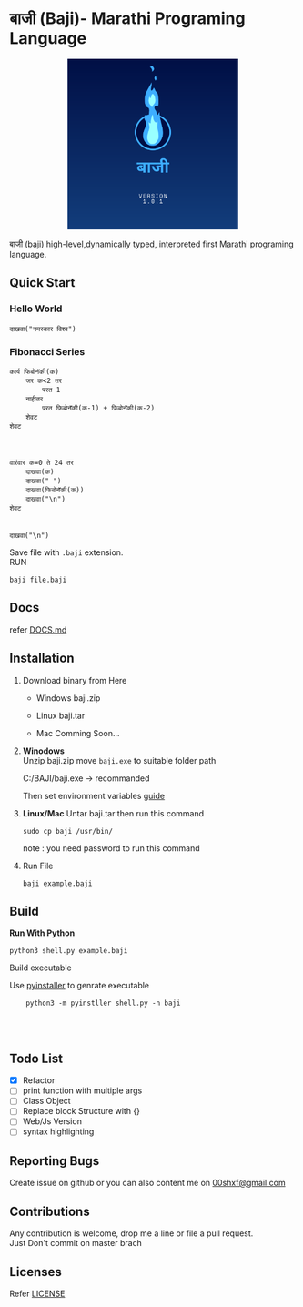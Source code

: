 # **बाजी (Baji)- Marathi Programing Language**
<p align="center"><a href="kalaam.io" target="_blank" rel="noopener noreferrer"><img width="300" src="./logo.svg" alt="Kalaam logo"></a></p>

बाजी (baji) high-level,dynamically typed, interpreted first Marathi programing language.

## Quick Start
### Hello World
```
दाखवा("नमस्कार विश्व")
```
### Fibonacci Series 
```
कार्य फिबोनॅकी(क)
	जर क<2 तर
		परत 1
	नाहीतर
		परत फिबोनॅकी(क-1) + फिबोनॅकी(क-2)
	शेवट
शेवट



वारंवार क=0 ते 24 तर
    दाखवा(क)
    दाखवा(" ")
	दाखवा(फिबोनॅकी(क))
	दाखवा("\n")
शेवट


दाखवा("\n")
```
Save file with `.baji` extension. 
<br>
RUN
```
baji file.baji
```
## Docs
refer [DOCS.md](./DOCS.md)

## Installation
1. Download binary from Here

    * Windows baji.zip 

    * Linux   baji.tar

    * Mac Comming Soon...
2. 
    **Winodows**<br/>
    Unzip  baji.zip move `baji.exe` to suitable folder path 

    C:/BAJI/baji.exe -> recommanded

    Then set environment variables  [guide](https://support.microsoft.com/en-us/topic/how-to-manage-environment-variables-in-windows-xp-5bf6725b-655e-151c-0b55-9a8c9c7f747d)

3. **Linux/Mac**
    Untar baji.tar
    then run this command
    ```
    sudo cp baji /usr/bin/
    ```
    note : you need password to run this command
4. Run File
    ```
    baji example.baji
    ```

## Build
**Run With Python**
```
python3 shell.py example.baji
```
Build executable

Use [pyinstaller](https://github.com/pyinstaller/pyinstaller) to genrate executable

```
    python3 -m pyinstller shell.py -n baji
```
<br/><br/>


## Todo List

- [x] Refactor
- [ ] print function with multiple args
- [ ] Class Object 
- [ ] Replace block Structure with {}
- [ ] Web/Js Version
- [ ] syntax highlighting 

## Reporting Bugs
Create issue on github or
you can also content me on 00shxf@gmail.com


## Contributions
Any contribution is welcome, drop me a line or file a pull request.<br/>
Just Don't commit on master brach

## Licenses
Refer [LICENSE](./LICENSE)
